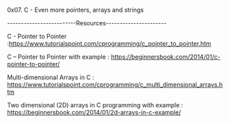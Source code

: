 0x07. C - Even more pointers, arrays and strings

-------------------------Resources----------------------

C - Pointer to Pointer :https://www.tutorialspoint.com/cprogramming/c_pointer_to_pointer.htm

C – Pointer to Pointer with example :  https://beginnersbook.com/2014/01/c-pointer-to-pointer/

Multi-dimensional Arrays in C :  https://www.tutorialspoint.com/cprogramming/c_multi_dimensional_arrays.htm

Two dimensional (2D) arrays in C programming with example :  https://beginnersbook.com/2014/01/2d-arrays-in-c-example/
